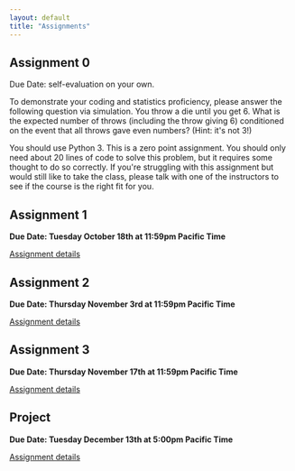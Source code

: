 ```yaml
---
layout: default
title: "Assignments"
---
```


## Assignment 0
Due Date: self-evaluation on your own.

To demonstrate your coding and statistics proficiency, please answer the following question via simulation. You throw a die until you get 6. What is the expected number of throws (including the throw giving 6) conditioned on the event that all throws gave even numbers? (Hint: it's not 3!)

You should use Python 3. This is a zero point assignment. You should only need about 20 lines of code to solve this problem, but it requires some thought to do so correctly. If you're struggling with this assignment but would still like to take the class, please talk with one of the instructors to see if the course is the right fit for you. 

## Assignment 1
**Due Date: Tuesday October 18th at 11:59pm Pacific Time**

[Assignment details](assignment1)

## Assignment 2
**Due Date: Thursday November 3rd at 11:59pm Pacific Time**

[Assignment details](assignment2)

## Assignment 3
**Due Date: Thursday November 17th at 11:59pm Pacific Time**

[Assignment details](assignment3)

## Project
**Due Date: Tuesday December 13th at 5:00pm Pacific Time**

[Assignment details](project)
